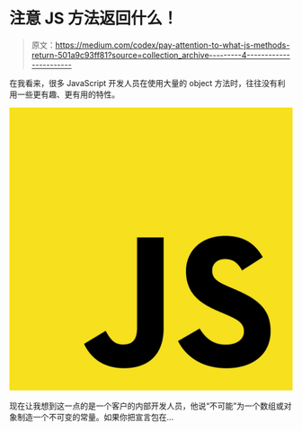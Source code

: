 # 注意 JS 方法返回什么！

> 原文：<https://medium.com/codex/pay-attention-to-what-js-methods-return-501a9c93ff81?source=collection_archive---------4----------------------->

在我看来，很多 JavaScript 开发人员在使用大量的 object 方法时，往往没有利用一些更有趣、更有用的特性。

![](img/8577490abb9d499d4ab0f52385a22f61.png)

现在让我想到这一点的是一个客户的内部开发人员，他说“不可能”为一个数组或对象制造一个不可变的常量。如果你把宣言包在…
